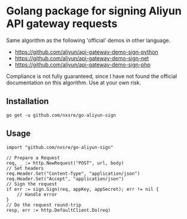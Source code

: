 # Golang package for signing Aliyun API gateway requests

Same algorithm as the following 'official' demos in other language. 

- https://github.com/aliyun/api-gateway-demo-sign-python
- https://github.com/aliyun/api-gateway-demo-sign-net
- https://github.com/aliyun/api-gateway-demo-sign-php

Compliance is not fully guaranteed, since I have not found the official documentation on this algorithm. Use at your own risk.

## Installation

```
go get -u github.com/nxsre/go-aliyun-sign
```

## Usage

```golang
import "github.com/nxsre/go-aliyun-sign"

// Prepare a Request
req, _ := http.NewRequest("POST", url, body)
// Set headers
req.Header.Set("Content-Type", "application/json")
req.Header.Set("Accept", "application/json")
// Sign the request
if err := sign.Sign(req, appKey, appSecret); err != nil {
    // Handle error
}
// Do the request round-trip
resp, err := http.DefaultClient.Do(req)
```
